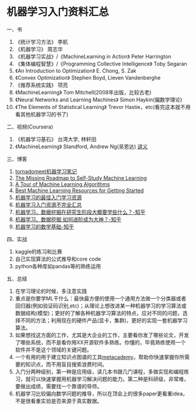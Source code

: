 # 机器学习入门资料汇总



一、书

 1. 《统计学习方法》 李航
 2. 《机器学习》 周志华
 3. 《机器学习实战》/《MachineLearning in Action》 Peter Harrington
 4. 《集体编程智慧》/《Programming Collective Intelligence》 Toby Segaran
 5. 《An Introduction to Optimization》 E. Chong, S. Zak
 6. 《Convex Optimization》 Stephen Boyd, Lieven Vandenberghe
 7. 《推荐系统实践》 项亮
 8. 《MachineLearning》 Tom Mitchell(2008年出版，比较古老)
 9. 《Neural Networks and Learning Machines》 Simon Haykin(偏数学理论)
 10. 《The Elements of Statistical Learning》 Trevor Hastie，etc(看完这本就不用看其他机器学习的书了)

二、视频(Coursera)

 1. 《机器学习基石》 台湾大学, 林轩田
 2. 《MachineLearning》 Standford, Andrew Ng(吴恩达) [讲义][1]


三、博客

 1. [tornadomeet机器学习笔记][2]
 2. [The Missing Roadmap to Self-Study Machine Learning][3]
 3. [A Tour of Machine Learning Algorithms][4]
 4. [Best Machine Learning Resources for Getting Started][5]
 5. [机器学习的最佳入门学习资源][6]
 6. [机器学习入门资源不完全汇总][7]
 7. [机器学习，数据挖掘在研究生阶段大概要学些什么？-知乎][8]
 8. [机器学习、数据挖掘 如何进阶成为大神？-知乎][9]
 9. [机器学习的数学基础-知乎][10]


四、实战

 1. kaggle的练习和比赛
 2. 自己实现算法的公式推导和core code
 3. python各种库如pandas等的熟练运用
 

五、总结

 1. 在学习理论的时候，多注意实践
 2. 重点是你要学ML干什么：最快最方便的使用一个通用方法做一个分类器或者回归器(例如验证码识别,etc)；从理论上想改进某一种机器学习的学习算法或数据结构(模型)；更好的了解各种机器学习算法的特点，应对不同的问题，选择不同的方法；利用现在的硬件产品(显卡，集群)，更好的实现一套机器学习算法。
 3. 如果想找这方面的工作，尤其是大企业的工作，主要看你发了哪些论文，开发了哪些系统，而不是看你用XX开源软件多熟练。你懂的，毕竟熟练使用一个软件并不是这个领域的关键问题。
 4. 一个有用的用于建立知识点图谱的工具[metacademy][11]，帮助你快速掌握你所需要的知识点，而不用盲目搜索浪费时间。
 5. 入门分两种级别，第一种是应用级，读几本书跟几门课程，多做实现和编程练习，就可以快速掌握用机器学习解决问题的能力。第二种是科研级，非常难，要做出成绩，需要找一个靠谱的导师。
 6. 机器学习比较偏向数学问题的推导，所以在顶会上的很多paper更看重idea，不是很看重实验是否来源于真实数据。






  [1]: http://cs229.stanford.edu/materials.html
  [2]: http://www.cnblogs.com/tornadomeet/tag/%E6%9C%BA%E5%99%A8%E5%AD%A6%E4%B9%A0/
  [3]: http://machinelearningmastery.com/machine-learning-roadmap-your-self-study-guide-to-machine-learning/
  [4]: http://machinelearningmastery.com/a-tour-of-machine-learning-algorithms/
  [5]: http://ml.memect.com/article/machine-learning-guide.html#%E6%9B%B4%E5%A4%9A%E6%94%BB%E7%95%A5
  [6]: http://blog.jobbole.com/56256/
  [7]: http://ml.memect.com/article/machine-learning-guide.html#%E6%9B%B4%E5%A4%9A%E6%94%BB%E7%95%A5
  [8]: https://www.zhihu.com/question/21714701
  [9]: https://www.zhihu.com/question/37256015
  [10]: https://zhuanlan.zhihu.com/p/25197792
  [11]: https://metacademy.org/

